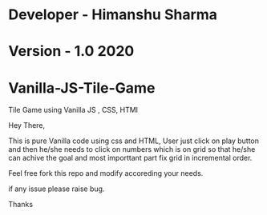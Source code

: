 # Developer - Himanshu Sharma
# Version - 1.0 2020
# Vanilla-JS-Tile-Game

Tile Game using Vanilla JS , CSS, HTMl

Hey There,

This is pure Vanilla code using css and HTML, User just click on play button and then he/she needs to click on numbers which is on grid so that he/she can achive the goal and most importtant part fix grid in incremental order.

Feel free fork this repo and modify accoreding your needs.

if any issue please raise bug.

Thanks

